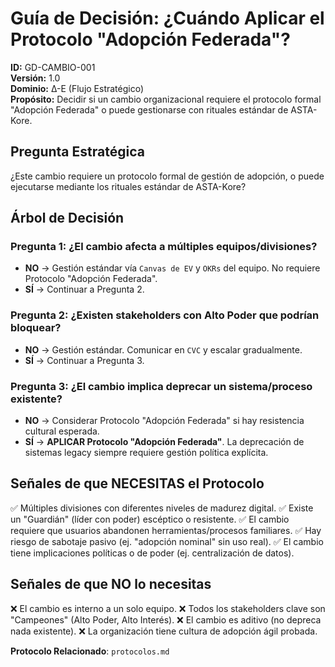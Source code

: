# Guía de Decisión: ¿Cuándo Aplicar el Protocolo "Adopción Federada"?

**ID:** GD-CAMBIO-001  
**Versión:** 1.0  
**Dominio:** Δ-E (Flujo Estratégico)  
**Propósito:** Decidir si un cambio organizacional requiere el protocolo formal "Adopción Federada" o puede gestionarse con rituales estándar de ASTA-Kore.

## Pregunta Estratégica

¿Este cambio requiere un protocolo formal de gestión de adopción, o puede ejecutarse mediante los rituales estándar de ASTA-Kore?

## Árbol de Decisión

### Pregunta 1: ¿El cambio afecta a múltiples equipos/divisiones?

- **NO** → Gestión estándar vía `Canvas de EV` y `OKRs` del equipo. No requiere Protocolo "Adopción Federada".
- **SÍ** → Continuar a Pregunta 2.

### Pregunta 2: ¿Existen stakeholders con Alto Poder que podrían bloquear?

- **NO** → Gestión estándar. Comunicar en `CVC` y escalar gradualmente.
- **SÍ** → Continuar a Pregunta 3.

### Pregunta 3: ¿El cambio implica deprecar un sistema/proceso existente?

- **NO** → Considerar Protocolo "Adopción Federada" si hay resistencia cultural esperada.
- **SÍ** → **APLICAR Protocolo "Adopción Federada"**. La deprecación de sistemas legacy siempre requiere gestión política explícita.

## Señales de que NECESITAS el Protocolo

✅ Múltiples divisiones con diferentes niveles de madurez digital.
✅ Existe un "Guardián" (líder con poder) escéptico o resistente.
✅ El cambio requiere que usuarios abandonen herramientas/procesos familiares.
✅ Hay riesgo de sabotaje pasivo (ej. "adopción nominal" sin uso real).
✅ El cambio tiene implicaciones políticas o de poder (ej. centralización de datos).

## Señales de que NO lo necesitas

❌ El cambio es interno a un solo equipo.
❌ Todos los stakeholders clave son "Campeones" (Alto Poder, Alto Interés).
❌ El cambio es aditivo (no depreca nada existente).
❌ La organización tiene cultura de adopción ágil probada.

**Protocolo Relacionado**:  `protocolos.md`